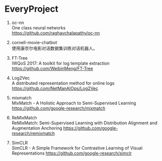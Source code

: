 # EveryProject

1. oc-nn   
    One class neural networks  
    https://github.com/raghavchalapathy/oc-nn  
    
2. cornell-movie-chatbot  
    使用康奈尔电影对话数据集训练对话机器人。
    
3. FT-Tree  
    IWQoS 2017: A toolkit for log template extraction  
    https://github.com/WeibinMeng/FT-Tree  

4. Log2Vec  
    A distributed representation method for online logs  
    https://github.com/NetManAIOps/Log2Vec
        
5. mixmatch  
    MixMatch - A Holistic Approach to Semi-Supervised Learning
    https://github.com/google-research/mixmatch

6. ReMixMatch  
    ReMixMatch: Semi-Supervised Learning with Distribution Alignment and Augmentation Anchoring
    https://github.com/google-research/remixmatch

7. SimCLR  
    SimCLR - A Simple Framework for Contrastive Learning of Visual Representations
    https://github.com/google-research/simclr
